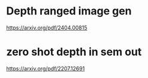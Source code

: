 # Depth ranged image gen
https://arxiv.org/pdf/2404.00815

# zero shot depth in sem out
https://arxiv.org/pdf/2207.12691
